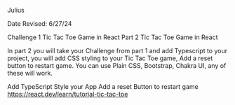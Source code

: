 
Julius

Date Revised: 6/27/24

Challenge 1 Tic Tac Toe Game in React Part 2
Tic Tac Toe Game in React

In part 2 you will take your Challenge from part 1 and add Typescript to your project, you will add CSS styling to your Tic Tac Toe game, Add a reset button to restart game. You can use Plain CSS, Bootstrap, Chakra UI, any of these will work.

Add TypeScript
Style your App
Add a reset Button to restart game
https://react.dev/learn/tutorial-tic-tac-toe
